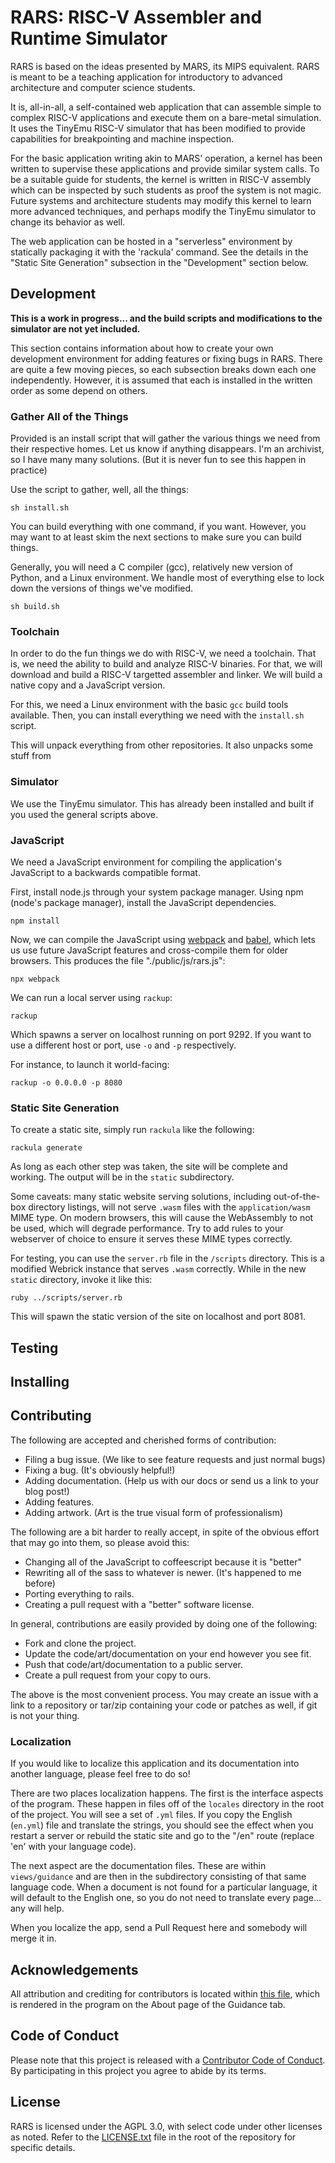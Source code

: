 # RARS: RISC-V Assembler and Runtime Simulator

RARS is based on the ideas presented by MARS, its MIPS equivalent. RARS is
meant to be a teaching application for introductory to advanced architecture
and computer science students.

It is, all-in-all, a self-contained web application that can assemble simple to
complex RISC-V applications and execute them on a bare-metal simulation. It uses
the TinyEmu RISC-V simulator that has been modified to provide capabilities for
breakpointing and machine inspection.

For the basic application writing akin to MARS' operation, a kernel has been
written to supervise these applications and provide similar system calls. To be
a suitable guide for students, the kernel is written in RISC-V assembly which
can be inspected by such students as proof the system is not magic. Future
systems and architecture students may modify this kernel to learn more advanced
techniques, and perhaps modify the TinyEmu simulator to change its behavior as
well.

The web application can be hosted in a "serverless" environment by statically
packaging it with the 'rackula' command. See the details in the "Static Site
Generation" subsection in the "Development" section below.

## Development

**This is a work in progress... and the build scripts and modifications to the simulator are not yet included.**

This section contains information about how to create your own development
environment for adding features or fixing bugs in RARS. There are quite a few
moving pieces, so each subsection breaks down each one independently. However,
it is assumed that each is installed in the written order as some depend on
others.

### Gather All of the Things

Provided is an install script that will gather the various things we need from
their respective homes. Let us know if anything disappears. I'm an archivist,
so I have many many solutions. (But it is never fun to see this happen in
practice)

Use the script to gather, well, all the things:

```
sh install.sh
```

You can build everything with one command, if you want. However, you may want
to at least skim the next sections to make sure you can build things.

Generally, you will need a C compiler (gcc), relatively new version of Python,
and a Linux environment. We handle most of everything else to lock down the
versions of things we've modified.

```
sh build.sh
```

### Toolchain

In order to do the fun things we do with RISC-V, we need a toolchain. That is,
we need the ability to build and analyze RISC-V binaries. For that, we will
download and build a RISC-V targetted assembler and linker. We will build a
native copy and a JavaScript version.

For this, we need a Linux environment with the basic `gcc` build tools
available. Then, you can install everything we need with the `install.sh`
script.

This will unpack everything from other repositories. It also unpacks some stuff
from 

### Simulator

We use the TinyEmu simulator. This has already been installed and built if
you used the general scripts above.

### JavaScript

We need a JavaScript environment for compiling the application's JavaScript to a
backwards compatible format.

First, install node.js through your system package manager.
Using npm (node's package manager), install the JavaScript dependencies.

```
npm install
```

Now, we can compile the JavaScript using [webpack](https://webpack.js.org/) and [babel](https://babeljs.io/), which
lets us use future JavaScript features and cross-compile them for older browsers.
This produces the file "./public/js/rars.js":

```
npx webpack
```

We can run a local server using `rackup`:

```
rackup
```

Which spawns a server on localhost running on port 9292. If you want to use
a different host or port, use `-o` and `-p` respectively.

For instance, to launch it world-facing:

```
rackup -o 0.0.0.0 -p 8080
```

### Static Site Generation

To create a static site, simply run `rackula` like the following:

```
rackula generate
```

As long as each other step was taken, the site will be complete and working.
The output will be in the `static` subdirectory.

Some caveats: many static website serving solutions, including out-of-the-box
directory listings, will not serve `.wasm` files with the `application/wasm`
MIME type. On modern browsers, this will cause the WebAssembly to not be used,
which will degrade performance. Try to add rules to your webserver of choice
to ensure it serves these MIME types correctly.

For testing, you can use the `server.rb` file in the `/scripts` directory. This
is a modified Webrick instance that serves `.wasm` correctly. While in the new
`static` directory, invoke it like this:

```
ruby ../scripts/server.rb
```

This will spawn the static version of the site on localhost and port 8081.

## Testing

## Installing

## Contributing

The following are accepted and cherished forms of contribution:

* Filing a bug issue. (We like to see feature requests and just normal bugs)
* Fixing a bug. (It's obviously helpful!)
* Adding documentation. (Help us with our docs or send us a link to your blog post!)
* Adding features.
* Adding artwork. (Art is the true visual form of professionalism)

The following are a bit harder to really accept, in spite of the obvious effort that may go into them, so please avoid this:

* Changing all of the JavaScript to coffeescript because it is "better"
* Rewriting all of the sass to whatever is newer. (It's happened to me before)
* Porting everything to rails.
* Creating a pull request with a "better" software license.

In general, contributions are easily provided by doing one of the following:

* Fork and clone the project.
* Update the code/art/documentation on your end however you see fit.
* Push that code/art/documentation to a public server.
* Create a pull request from your copy to ours.

The above is the most convenient process. You may create an issue with a link to a repository or tar/zip containing your code or patches as well, if git is not your thing.

### Localization

If you would like to localize this application and its documentation into
another language, please feel free to do so!

There are two places localization happens. The first is the interface
aspects of the program. These happen in files off of the `locales` directory
in the root of the project. You will see a set of `.yml` files. If you
copy the English (`en.yml`) file and translate the strings, you should see
the effect when you restart a server or rebuild the static site and go to
the "/en" route (replace 'en' with your language code).

The next aspect are the documentation files. These are within `views/guidance`
and are then in the subdirectory consisting of that same language code. When
a document is not found for a particular language, it will default to the
English one, so you do not need to translate every page... any will help.

When you localize the app, send a Pull Request here and somebody will merge it
in.

## Acknowledgements

All attribution and crediting for contributors is located within [this file](views/guidance/en/about.md), which is rendered in the program on the About page of the Guidance tab.

## Code of Conduct

Please note that this project is released with a [Contributor Code of Conduct](CODE_OF_CONDUCT.md). By participating in this project you agree to abide by its terms.

## License

RARS is licensed under the AGPL 3.0, with select code under other licenses as noted. Refer to the [LICENSE.txt](LICENSE.txt) file in the root of the repository for specific details.
